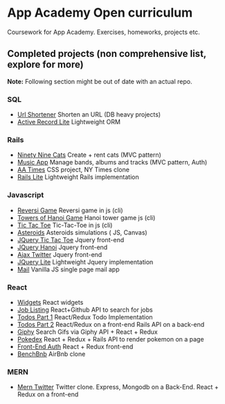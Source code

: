 # App Academy Open curriculum
Coursework for App Academy. Exercises, homeworks, projects etc.

## Completed projects (non comprehensive list, explore for more)
**Note:** Following section might be out of date with an actual repo.
### SQL
- [Url Shortener](https://github.com/samarink/open-app-academy/tree/master/03_sql/URLShortener) Shorten an URL (DB heavy projects)
- [Active Record Lite](https://github.com/samarink/open-app-academy/tree/master/03_sql/own-active-record/skeleton) Lightweight ORM
### Rails
- [Ninety Nine Cats](https://github.com/samarink-study/app-academy-open/tree/master/04_rails/05_nn-cats-auth) Create + rent cats (MVC pattern)
- [Music App](https://github.com/samarink-study/app-academy-open/tree/master/04_rails/07_music_app) Manage bands, albums and tracks (MVC pattern, Auth)
- [AA Times](https://github.com/samarink-study/app-academy-open/tree/master/04_rails/12_aa_times) CSS project, NY Times clone
- [Rails Lite](https://github.com/samarink-study/app-academy-open/tree/master/04_rails/17_rails_lite) Lightweight Rails implementation
### Javascript
- [Reversi Game](https://github.com/samarink-study/app-academy-open/tree/master/05_javascript/05-js-reversi) Reversi game in js (cli)
- [Towers of Hanoi Game](https://github.com/samarink-study/app-academy-open/tree/master/05_javascript/09-towers-of-hanoi) Hanoi tower game js (cli)
- [Tic Tac Toe](https://github.com/samarink-study/app-academy-open/tree/master/05_javascript/10-tic-tac-toe) Tic-Tac-Toe in js (cli)
- [Asteroids](https://github.com/samarink-study/app-academy-open/tree/master/05_javascript/15-asteroids) Asteroids simulations ( JS, Canvas)
- [JQuery Tic Tac Toe](https://github.com/samarink-study/app-academy-open/tree/master/05_javascript/19-jquery-tic-tac-toe) Jquery front-end
- [JQuery Hanoi](https://github.com/samarink-study/app-academy-open/tree/master/05_javascript/20-jquery-hanoi) Jquery front-end
- [Ajax Twitter](https://github.com/samarink-study/app-academy-open/tree/master/05_javascript/23-ajax-twitter) Jquery front-end
- [JQuery Lite](https://github.com/samarink-study/app-academy-open/tree/master/05_javascript/25-jquery-lite) Lightweight Jquery implementation
- [Mail](https://github.com/samarink-study/app-academy-open/tree/master/05_javascript/26-mail) Vanilla JS single page mail app
### React
- [Widgets](https://github.com/samarink-study/app-academy-open/tree/master/06_react/05-widgets) React widgets
- [Job Listing](https://github.com/samarink-study/app-academy-open/tree/master/06_react/07-job-listing) React+Github API to search for jobs
- [Todos Part 1](https://github.com/samarink-study/app-academy-open/tree/master/06_react/08-todos-p1) React/Redux Todo Implementation
- [Todos Part 2](https://github.com/samarink-study/app-academy-open/tree/master/06_react/10-todos-p2) React/Redux on a front-end Rails API on a back-end
- [Giphy](https://github.com/samarink-study/app-academy-open/tree/master/06_react/11-giphy-hw) Search Gifs via Giphy API + React + Redux
- [Pokedex](https://github.com/samarink-study/app-academy-open/tree/master/06_react/13-pokedex-p1) React + Redux + Rails API to render pokemon on a page
- [Front-End Auth](https://github.com/samarink/open-app-academy/tree/master/06_react/15-fe-auth) React + Redux front-end
- [BenchBnb](https://github.com/samarink/open-app-academy/tree/master/06_react/16-bench-bnb) AirBnb clone
### MERN
- [Mern Twitter](https://github.com/samarink/open-app-academy/tree/master/07-mern/mern-twitter) Twitter clone. Express, Mongodb on a Back-End. React + Redux on a front-end
